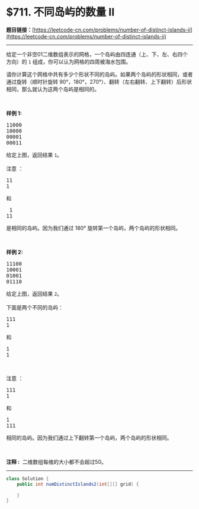 # $711. 不同岛屿的数量 II

**题目链接：**[https://leetcode-cn.com/problems/number-of-distinct-islands-ii](https://leetcode-cn.com/problems/number-of-distinct-islands-ii)

---

<div class="content__1Y2H">
 <div class="notranslate">
  <p>给定一个非空01二维数组表示的网格，一个岛屿由四连通（上、下、左、右四个方向）的 <code>1</code> 组成，你可以认为网格的四周被海水包围。</p> 
  <p>请你计算这个网格中共有多少个形状不同的岛屿。如果两个岛屿的形状相同，或者通过旋转（顺时针旋转 90°，180°，270°）、翻转（左右翻转、上下翻转）后形状相同，那么就认为这两个岛屿是相同的。</p> 
  <p>&nbsp;</p> 
  <p><strong>样例 1:</strong></p> 
  <pre class="language-text">11000
10000
00001
00011
</pre> 
  <p>给定上图，返回结果 <code>1</code>。<br> <br> 注意 ：</p> 
  <pre class="language-text">11
1
</pre> 
  <p>和</p> 
  <pre class="language-text"> 1
11</pre> 
  <p>是相同的岛屿。因为我们通过 180° 旋转第一个岛屿，两个岛屿的形状相同。</p> 
  <p>&nbsp;</p> 
  <p><strong>样例&nbsp;2:</strong></p> 
  <pre class="language-text">11100
10001
01001
01110</pre> 
  <p>给定上图，返回结果 <code>2</code>。<br> <br> 下面是两个不同的岛屿：</p> 
  <pre class="language-text">111
1</pre> 
  <p>和</p> 
  <pre class="language-text">1
1
</pre> 
  <p>&nbsp;</p> 
  <p>注意 ：</p> 
  <pre class="language-text">111
1</pre> 
  <p>和</p> 
  <pre class="language-text">1
111
</pre> 
  <p>相同的岛屿。因为我们通过上下翻转第一个岛屿，两个岛屿的形状相同。</p> 
  <p>&nbsp;</p> 
  <p><strong>注释 :</strong>&nbsp; 二维数组每维的大小都不会超过50。</p> 
 </div>
</div>

---

```java
class Solution {
    public int numDistinctIslands2(int[][] grid) {
        
    }
}
```